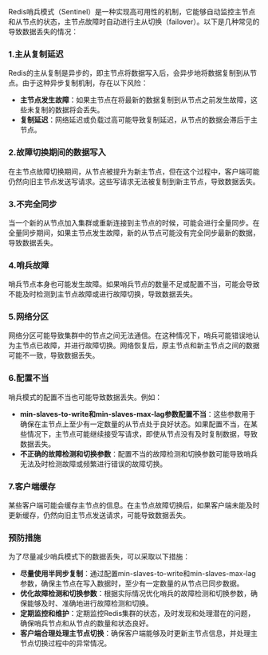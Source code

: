 Redis哨兵模式（Sentinel）是一种实现高可用性的机制，它能够自动监控主节点和从节点的状态，主节点故障时自动进行主从切换（failover）。以下是几种常见的导致数据丢失的情况：
### 1.**主从复制延迟**
Redis的主从复制是异步的，即主节点将数据写入后，会异步地将数据复制到从节点。由于这种异步复制机制，存在以下风险：

- **主节点发生故障**：如果主节点在将最新的数据复制到从节点之前发生故障，这些未复制的数据将会丢失。
- **复制延迟**：网络延迟或负载过高可能导致复制延迟，从节点的数据会滞后于主节点。
### 2.**故障切换期间的数据写入**
在主节点故障切换期间，从节点被提升为新主节点，但在这个过程中，客户端可能仍然向旧主节点发送写请求。这些写请求无法被复制到新主节点，导致数据丢失。
### 3.**不完全同步**
当一个新的从节点加入集群或重新连接到主节点的时候，可能会进行全量同步。在全量同步期间，如果主节点发生故障，新的从节点可能没有完全同步最新的数据，导致数据丢失。
### 4.**哨兵故障**
哨兵节点本身也可能发生故障。如果哨兵节点的数量不足或配置不当，可能会导致不能及时检测到主节点故障或进行故障切换，导致数据丢失。
### 5.**网络分区**
网络分区可能导致集群中的节点之间无法通信。在这种情况下，哨兵可能错误地认为主节点已故障，并进行故障切换。网络恢复后，原主节点和新主节点之间的数据可能不一致，导致数据丢失。
### 6.**配置不当**
哨兵模式的配置不当也可能导致数据丢失。例如：

- **min-slaves-to-write和min-slaves-max-lag参数配置不当**：这些参数用于确保在主节点上至少有一定数量的从节点处于良好状态。如果配置不当，在某些情况下，主节点可能继续接受写请求，即使从节点没有及时复制数据，导致数据丢失。
- **不正确的故障检测和切换参数**：配置不当的故障检测和切换参数可能导致哨兵无法及时检测故障或频繁进行错误的故障切换。
### 7.**客户端缓存**
某些客户端可能会缓存主节点的信息。在主节点故障切换后，如果客户端未能及时更新缓存，仍然向旧主节点发送请求，可能导致数据丢失。
### 预防措施
为了尽量减少哨兵模式下的数据丢失，可以采取以下措施：

- **尽量使用半同步复制**：通过配置min-slaves-to-write和min-slaves-max-lag参数，确保主节点在写入数据时，至少有一定数量的从节点已同步数据。
- **优化故障检测和切换参数**：根据实际情况优化哨兵的故障检测和切换参数，确保能够及时、准确地进行故障检测和切换。
- **定期监控和维护**：定期监控Redis集群的状态，及时发现和处理潜在的问题，确保哨兵节点和从节点的数量和状态良好。
- **客户端合理处理主节点切换**：确保客户端能够及时更新主节点信息，并处理主节点切换过程中的异常情况。
